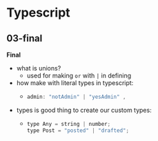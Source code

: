 # Typescript 
## 03-final 
**Final**

- what is unions?
  - used for making ```or``` with ```|``` in defining
- how make with literal types in typescript:
  - ```javascript
    admin: "notAdmin" | "yesAdmin" ,
    ```  
- types is good thing to create our custom types:
  - ```javascript
    type Any = string | number;
    type Post = "posted" | "drafted";
    ```    